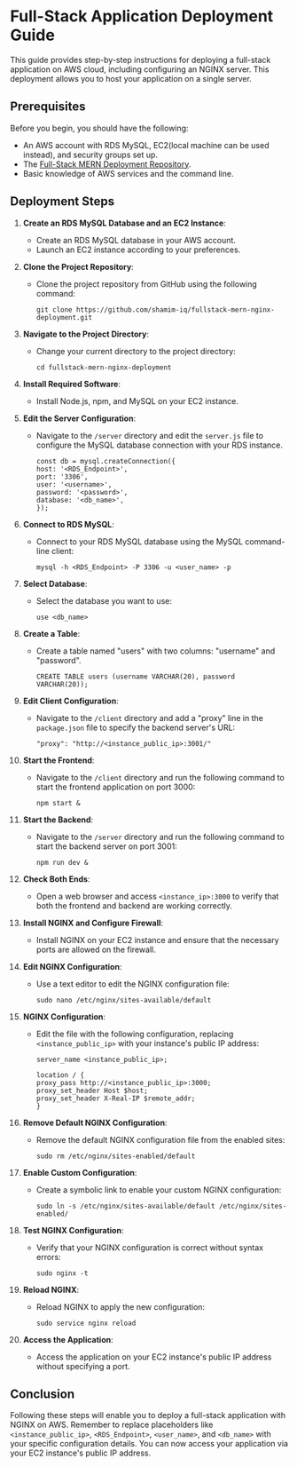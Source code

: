 # Full-Stack Application Deployment Guide

This guide provides step-by-step instructions for deploying a full-stack application on AWS cloud, including configuring an NGINX server. This deployment allows you to host your application on a single server.

## Prerequisites

Before you begin, you should have the following:

- An AWS account with RDS MySQL, EC2(local machine can be used instead), and security groups set up.
- The [Full-Stack MERN Deployment Repository](https://github.com/shamim-iq/fullstack-mern-nginx-deployment).
- Basic knowledge of AWS services and the command line.

## Deployment Steps

1. **Create an RDS MySQL Database and an EC2 Instance**:

   - Create an RDS MySQL database in your AWS account.
   - Launch an EC2 instance according to your preferences.

2. **Clone the Project Repository**:

   - Clone the project repository from GitHub using the following command:
     ```
     git clone https://github.com/shamim-iq/fullstack-mern-nginx-deployment.git
     ```

3. **Navigate to the Project Directory**:

   - Change your current directory to the project directory:
     ```
     cd fullstack-mern-nginx-deployment
     ```

4. **Install Required Software**:

   - Install Node.js, npm, and MySQL on your EC2 instance.

5. **Edit the Server Configuration**:

   - Navigate to the `/server` directory and edit the `server.js` file to configure the MySQL database connection with your RDS instance.
     ```
     const db = mysql.createConnection({
     host: '<RDS_Endpoint>',
     port: '3306',
     user: '<username>',
     password: '<password>',
     database: '<db_name>',
     });
     ```

6. **Connect to RDS MySQL**:

   - Connect to your RDS MySQL database using the MySQL command-line client:
     ```
     mysql -h <RDS_Endpoint> -P 3306 -u <user_name> -p
     ```

7. **Select Database**:

   - Select the database you want to use:
     ```
     use <db_name>
     ```

8. **Create a Table**:

   - Create a table named "users" with two columns: "username" and "password".
     ```
     CREATE TABLE users (username VARCHAR(20), password VARCHAR(20));
     ```

9. **Edit Client Configuration**:

   - Navigate to the `/client` directory and add a "proxy" line in the `package.json` file to specify the backend server's URL:
     ```
     "proxy": "http://<instance_public_ip>:3001/"
     ```

10. **Start the Frontend**:
    - Navigate to the `/client` directory and run the following command to start the frontend application on port 3000:
      ```
      npm start &
      ```

11. **Start the Backend**:

    - Navigate to the `/server` directory and run the following command to start the backend server on port 3001:
      ```
      npm run dev &
      ```

12. **Check Both Ends**:

    - Open a web browser and access `<instance_ip>:3000` to verify that both the frontend and backend are working correctly.

13. **Install NGINX and Configure Firewall**:

    - Install NGINX on your EC2 instance and ensure that the necessary ports are allowed on the firewall.

14. **Edit NGINX Configuration**:

    - Use a text editor to edit the NGINX configuration file:
      ```
      sudo nano /etc/nginx/sites-available/default
      ```

15. **NGINX Configuration**:

    - Edit the file with the following configuration, replacing `<instance_public_ip>` with your instance's public IP address:
      ```
      server_name <instance_public_ip>;

      location / {
      proxy_pass http://<instance_public_ip>:3000;
      proxy_set_header Host $host;
      proxy_set_header X-Real-IP $remote_addr;
      }
      ```
16. **Remove Default NGINX Configuration**:

    - Remove the default NGINX configuration file from the enabled sites:
      ```
      sudo rm /etc/nginx/sites-enabled/default
      ```

17. **Enable Custom Configuration**:

    - Create a symbolic link to enable your custom NGINX configuration:
      ```
      sudo ln -s /etc/nginx/sites-available/default /etc/nginx/sites-enabled/
      ```

18. **Test NGINX Configuration**:

    - Verify that your NGINX configuration is correct without syntax errors:
      ```
      sudo nginx -t
      ```

19. **Reload NGINX**:

    - Reload NGINX to apply the new configuration:
      ```
      sudo service nginx reload
      ```

20. **Access the Application**:

    - Access the application on your EC2 instance's public IP address without specifying a port.

## Conclusion

Following these steps will enable you to deploy a full-stack application with NGINX on AWS. Remember to replace placeholders like `<instance_public_ip>`, `<RDS_Endpoint>`, `<user_name>`, and `<db_name>` with your specific configuration details. You can now access your application via your EC2 instance's public IP address.

